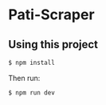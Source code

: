 Pati-Scraper
=====================

## Using this project


```bash
$ npm install
```

Then run:

```bash
$ npm run dev
```

